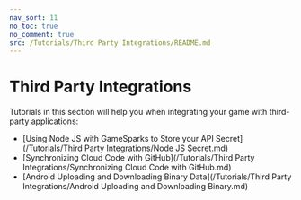 ```yaml
---
nav_sort: 11
no_toc: true
no_comment: true
src: /Tutorials/Third Party Integrations/README.md
---
```


# Third Party Integrations

Tutorials in this section will help you when integrating your game with third-party applications:
* [Using Node JS with GameSparks to Store your API Secret](/Tutorials/Third Party Integrations/Node JS Secret.md)
* [Synchronizing Cloud Code with GitHub](/Tutorials/Third Party Integrations/Synchronizing Cloud Code with GitHub.md)
* [Android Uploading and Downloading Binary Data](/Tutorials/Third Party Integrations/Android Uploading and Downloading Binary.md)
